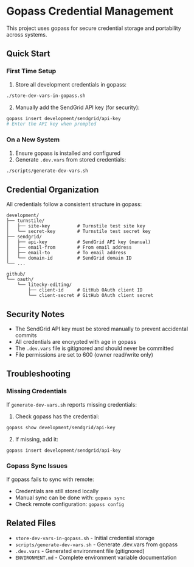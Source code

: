 # Gopass Credential Management

This project uses gopass for secure credential storage and portability across systems.

## Quick Start

### First Time Setup

1. Store all development credentials in gopass:

```bash
./store-dev-vars-in-gopass.sh
```

2. Manually add the SendGrid API key (for security):

```bash
gopass insert development/sendgrid/api-key
# Enter the API key when prompted
```

### On a New System

1. Ensure gopass is installed and configured
2. Generate `.dev.vars` from stored credentials:

```bash
./scripts/generate-dev-vars.sh
```

## Credential Organization

All credentials follow a consistent structure in gopass:

```
development/
├── turnstile/
│   ├── site-key          # Turnstile test site key
│   └── secret-key        # Turnstile test secret key
├── sendgrid/
│   ├── api-key           # SendGrid API key (manual)
│   ├── email-from        # From email address
│   ├── email-to          # To email address
│   └── domain-id         # SendGrid domain ID
└── ...

github/
└── oauth/
    └── litecky-editing/
        ├── client-id     # GitHub OAuth client ID
        └── client-secret # GitHub OAuth client secret
```

## Security Notes

- The SendGrid API key must be stored manually to prevent accidental commits
- All credentials are encrypted with age in gopass
- The `.dev.vars` file is gitignored and should never be committed
- File permissions are set to 600 (owner read/write only)

## Troubleshooting

### Missing Credentials

If `generate-dev-vars.sh` reports missing credentials:

1. Check gopass has the credential:

```bash
gopass show development/sendgrid/api-key
```

2. If missing, add it:

```bash
gopass insert development/sendgrid/api-key
```

### Gopass Sync Issues

If gopass fails to sync with remote:

- Credentials are still stored locally
- Manual sync can be done with: `gopass sync`
- Check remote configuration: `gopass config`

## Related Files

- `store-dev-vars-in-gopass.sh` - Initial credential storage
- `scripts/generate-dev-vars.sh` - Generate .dev.vars from gopass
- `.dev.vars` - Generated environment file (gitignored)
- `ENVIRONMENT.md` - Complete environment variable documentation
